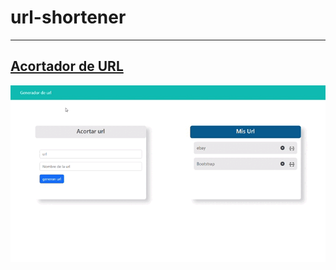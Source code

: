 # url-shortener
<!--
### <a href="https://urlshortx185.fly.dev/">url shortener</a>
-->
<hr/>

## <a href="https://darlinruben13.pythonanywhere.com/">Acortador de URL</a>


<img src="/gif.gif" alt="gif">
